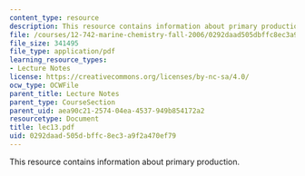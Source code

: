 ```yaml
---
content_type: resource
description: This resource contains information about primary production.
file: /courses/12-742-marine-chemistry-fall-2006/0292daad505dbffc8ec3a9f2a470ef79_lec13.pdf
file_size: 341495
file_type: application/pdf
learning_resource_types:
- Lecture Notes
license: https://creativecommons.org/licenses/by-nc-sa/4.0/
ocw_type: OCWFile
parent_title: Lecture Notes
parent_type: CourseSection
parent_uid: aea90c21-2574-04ea-4537-949b854172a2
resourcetype: Document
title: lec13.pdf
uid: 0292daad-505d-bffc-8ec3-a9f2a470ef79
---
```

This resource contains information about primary production.